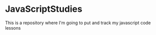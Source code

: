 # JavaScriptStudies
This is a repository where I'm going to put and track my javascript code lessons
